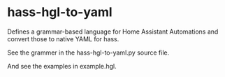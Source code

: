 # hass-hgl-to-yaml

Defines a grammar-based language for Home Assistant Automations and
convert those to native YAML for hass.

See the grammer in the hass-hgl-to-yaml.py source file.

And see the examples in example.hgl.


